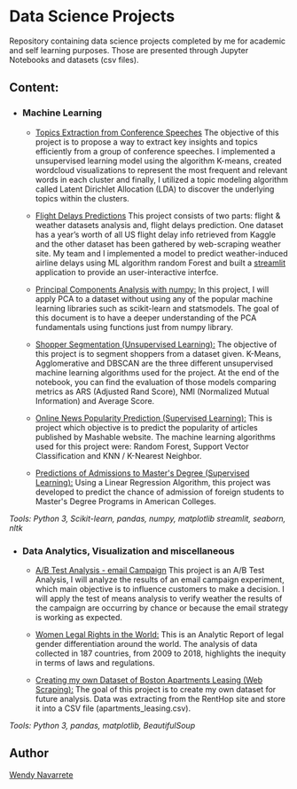 # Data Science Projects

Repository containing data science projects completed by me for academic and self learning purposes. Those are presented
through Jupyter Notebooks and datasets (csv files).


## Content:

- ### Machine Learning

  - [Topics Extraction from Conference Speeches](https://github.com/mwpnava/Data-Science-Projects/tree/master/Topics_Extraction) The objective of this project is to propose a way to extract key insights and topics efficiently from a group of conference speeches. I implemented a unsupervised learning model using the algorithm K-means, created wordcloud visualizations to represent the most frequent and relevant words in each cluster and finally, I utilized a topic modeling algorithm called Latent Dirichlet Allocation (LDA) to discover the underlying topics within the clusters.

  - [Flight Delays Predictions](https://github.com/mwpnava/Flight-Delay-Predictions) This project consists of two parts: flight & weather datasets analysis and, flight delays prediction. One dataset has a year’s worth of all US flight delay info retrieved from Kaggle and the other dataset has been gathered by web-scraping weather site. My team and I implemented a model to predict weather-induced airline delays using ML algorithm random Forest and built a [streamlit](https://streamlit.io) application to provide an user-interactive interfce.

  - [Principal Components Analysis with numpy:](https://github.com/mwpnava/Data-Science-Projects/tree/master/PCA_numpy) In this project, I will apply PCA to a dataset without using any of the popular machine learning libraries such as scikit-learn and statsmodels. The goal of this document is to have a deeper understanding of the PCA fundamentals using functions just from numpy library.

  - [Shopper Segmentation (Unsupervised Learning):](https://github.com/mwpnava/Data-Science-Projects/tree/master/ShopperSegments_prediction) The objective of this project is to segment shoppers from a dataset given. K-Means, Agglomerative and DBSCAN are the three different unsupervised machine learning algorithms used for the project. At the end of the notebook, you can find the evaluation of those models comparing metrics as ARS (Adjusted Rand Score), NMI (Normalized Mutual Information) and Average Score.

  - [Online News Popularity Prediction (Supervised Learning):](https://github.com/mwpnava/Data-Science-Projects/tree/master/Popularity_prediction) This is project which objective is to predict the popularity of articles published by Mashable website. The machine learning algorithms used for this project were: Random Forest, Support Vector Classification and KNN / K-Nearest Neighbor.

  - [Predictions of Admissions to Master's Degree (Supervised Learning):](https://github.com/mwpnava/Data-Science-Projects/tree/master/Graduate_admissions) Using a Linear Regression Algorithm, this project was developed to predict the chance of admission of foreign students to Master's Degree Programs in American Colleges.

*Tools: Python 3, Scikit-learn, pandas, numpy, matplotlib streamlit, seaborn, nltk*


- ### Data Analytics, Visualization and miscellaneous

  - [A/B Test Analysis - email Campaign](https://github.com/mwpnava/Data-Science-Projects/tree/master/email_campaign) This project is an A/B Test Analysis, I will analyze the results of an email campaign experiment, which main objective is to influence customers to make a decision. I will apply the test of means analysis to verify weather the results of the campaign are occurring by chance or because the email strategy is working as expected.

  - [Women Legal Rights in the World:](https://github.com/mwpnava/Data-Science-Projects/tree/master/Women_rigths) This is an Analytic Report of legal gender differentiation around the world. The analysis of data collected in 187 countries, from 2009 to 2018, highlights the inequity in terms of laws and regulations.

  - [Creating my own Dataset of Boston Apartments Leasing (Web Scraping):](https://github.com/mwpnava/Data-Science-Projects/tree/master/Apartments_Leasing) The goal of this project is to create my own dataset for future analysis. Data was extracting from the RentHop site and store it into a CSV file (apartments_leasing.csv).

*Tools: Python 3, pandas, matplotlib, BeautifulSoup*



## Author

[Wendy Navarrete](http://wendynavarrete.com)
